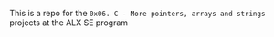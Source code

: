 This is a repo for the `0x06. C - More pointers, arrays and strings` projects at the ALX SE program
